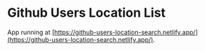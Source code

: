 # Github Users Location List

App running at [https://github-users-location-search.netlify.app/](https://github-users-location-search.netlify.app/).
